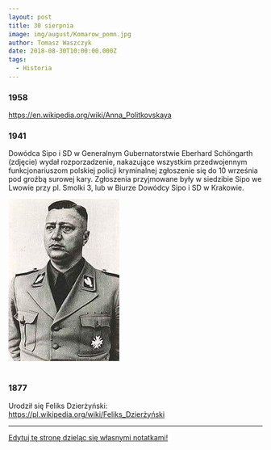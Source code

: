 ```yaml
---
layout: post
title: 30 sierpnia
image: img/august/Komarow_pomn.jpg
author: Tomasz Waszczyk
date: 2018-08-30T10:00:00.000Z
tags:
  - Historia
---
```


### 1958

https://en.wikipedia.org/wiki/Anna_Politkovskaya

### 1941

Dowódca Sipo i SD w
Generalnym Gubernatorstwie Eberhard
Schöngarth (zdjęcie) wydał rozporzadzenie, nakazujące wszystkim przedwojennym funkcjonariuszom polskiej policji kryminalnej zgłoszenie się do 10 września pod groźbą surowej kary. Zgłoszenia przyjmowane były w siedzibie Sipo we Lwowie przy pl. Smolki 3, lub w Biurze Dowódcy Sipo i SD w Krakowie.

<img src="./img/august/eberhart.jpg"><br><br>

### 1877

Urodził się Feliks Dzierżyński: <https://pl.wikipedia.org/wiki/Feliks_Dzierżyński>

---

<a href="https://github.com/TomaszWaszczyk/historia.waszczyk.com/edit/master/src/content/august-30.md" target="_blank">Edytuj tę stronę dzieląc się własnymi notatkami!</a>
